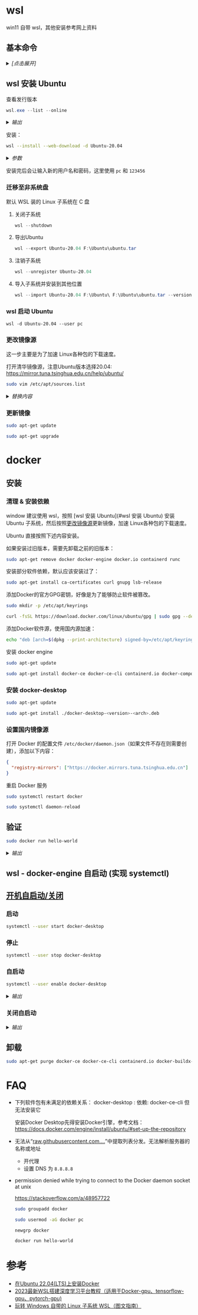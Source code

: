 # wsl

win11 自带 wsl，其他安装参考网上资料

## 基本命令

<details><summary><em>[点击展开]</em></summary>
<br>

### 更新 WSL

```powershell
wsl --update
```

### 检查 WSL 状态

```powershell
wsl --status
```

查看有关 WSL 配置的常规信息，例如默认发行版类型、默认发行版和内核版本。

### 以特定用户的身份运行

```powershell
wsl --user USER
```

若要以指定用户身份运行 WSL，请将 `USER` 替换为 WSL 发行版中存在的用户名。

### 关闭

```powershell
wsl --shutdown
```

立即终止所有正在运行的发行版和 WSL 2 轻量级实用工具虚拟机。

### 终止

```powershell
wsl --terminate <Distribution Name>
```

终止指定的发行版或阻止其运行，请将 `<Distribution Name>` 替换为目标发行版的名称。

### 导出分发版

```powershell
wsl --export <Distribution Name> <FileName>
```

将指定分发版的快照导出为新的分发文件。 默认为 tar 格式。

### 导入分发版

```powershell
wsl --import <Distribution Name> <InstallLocation> <FileName>
```

导入指定的 tar 文件作为新的分发版。

</details>


## wsl 安装 Ubuntu


查看发行版本

```powershell
wsl.exe --list --online
```


<details><summary><em>输出</em></summary>
<br>

```
C:\Users\pc>wsl --list --online
以下是可安装的有效分发的列表。
使用 'wsl.exe --install <Distro>' 安装。

NAME                                   FRIENDLY NAME
Ubuntu                                 Ubuntu
Debian                                 Debian GNU/Linux
kali-linux                             Kali Linux Rolling
Ubuntu-18.04                           Ubuntu 18.04 LTS
Ubuntu-20.04                           Ubuntu 20.04 LTS
Ubuntu-22.04                           Ubuntu 22.04 LTS
OracleLinux_7_9                        Oracle Linux 7.9
OracleLinux_8_7                        Oracle Linux 8.7
OracleLinux_9_1                        Oracle Linux 9.1
openSUSE-Leap-15.5                     openSUSE Leap 15.5
SUSE-Linux-Enterprise-Server-15-SP4    SUSE Linux Enterprise Server 15 SP4
SUSE-Linux-Enterprise-15-SP5           SUSE Linux Enterprise 15 SP5
openSUSE-Tumbleweed                    openSUSE Tumbleweed
```

</details>

安装：

```bash
wsl --install --web-download -d Ubuntu-20.04
```

<details><summary><em>参数</em></summary>
<br>

- --web-download：从 Internet 而不是 Microsoft Store 下载分发版。
- --distribution, -d <Distro>：指定分发版。

</details>

安装完后会让输入新的用户名和密码，这里使用 `pc` 和 `123456`

### 迁移至非系统盘

默认 WSL 装的 Linux 子系统在 C 盘

1. 关闭子系统

   ```powershell
   wsl --shutdown
   ```

2. 导出Ubuntu

   ```powershell
   wsl --export Ubuntu-20.04 F:\Ubuntu\ubuntu.tar
   ```

3. 注销子系统

   ```powershell
   wsl --unregister Ubuntu-20.04
   ```

4. 导入子系统并安装到其他位置

   ```powershell
   wsl --import Ubuntu-20.04 F:\Ubuntu\ F:\Ubuntu\ubuntu.tar --version 2
   ```



### wsl 启动 Ubuntu

```
wsl -d Ubuntu-20.04 --user pc
```

### 更改镜像源

这一步主要是为了加速 Linux各种包的下载速度。


打开清华镜像源，注意Ubuntu版本选择20.04: https://mirror.tuna.tsinghua.edu.cn/help/ubuntu/

```bash
sudo vim /etc/apt/sources.list
```

<details><summary><em>替换内容</em></summary>
<br>

```
# 默认注释了源码镜像以提高 apt update 速度，如有需要可自行取消注释
deb https://mirrors.tuna.tsinghua.edu.cn/ubuntu/ focal main restricted universe multiverse
# deb-src https://mirrors.tuna.tsinghua.edu.cn/ubuntu/ focal main restricted universe multiverse
deb https://mirrors.tuna.tsinghua.edu.cn/ubuntu/ focal-updates main restricted universe multiverse
# deb-src https://mirrors.tuna.tsinghua.edu.cn/ubuntu/ focal-updates main restricted universe multiverse
deb https://mirrors.tuna.tsinghua.edu.cn/ubuntu/ focal-backports main restricted universe multiverse
# deb-src https://mirrors.tuna.tsinghua.edu.cn/ubuntu/ focal-backports main restricted universe multiverse

deb http://security.ubuntu.com/ubuntu/ focal-security main restricted universe multiverse
# deb-src http://security.ubuntu.com/ubuntu/ focal-security main restricted universe multiverse

# 预发布软件源，不建议启用
# deb https://mirrors.tuna.tsinghua.edu.cn/ubuntu/ focal-proposed main restricted universe multiverse
# # deb-src https://mirrors.tuna.tsinghua.edu.cn/ubuntu/ focal-proposed main restricted universe multiverse
```

</details>

### 更新镜像

```bash
sudo apt-get update
```

```bash
sudo apt-get upgrade
```

# docker

## 安装

### 清理 & 安装依赖

window 建议使用 wsl，按照 [wsl 安装 Ubuntu](#wsl 安装 Ubuntu) 安装 Ubuntu 子系统，然后按照[更改镜像源](#更改镜像源)更新镜像，加速 Linux各种包的下载速度。

Ubuntu 直接按照下述内容安装。

如果安装过旧版本，需要先卸载之前的旧版本：

```bash
sudo apt-get remove docker docker-engine docker.io containerd runc
```

安装部分软件依赖，默认应该安装过了：

```bash
sudo apt-get install ca-certificates curl gnupg lsb-release
```

添加Docker的官方GPG密钥，好像是为了能够防止软件被篡改。

```bash
sudo mkdir -p /etc/apt/keyrings
```

```bash
curl -fsSL https://download.docker.com/linux/ubuntu/gpg | sudo gpg --dearmor -o /etc/apt/keyrings/docker.gpg
```

添加Docker软件源，使用国内源加速：

```bash
echo "deb [arch=$(dpkg --print-architecture) signed-by=/etc/apt/keyrings/docker.gpg] https://mirrors.tuna.tsinghua.edu.cn/docker-ce/linux/ubuntu $(lsb_release -cs) stable" | sudo tee /etc/apt/sources.list.d/docker.list > /dev/null
```

安装 docker engine

```bash
sudo apt-get update
```

```bash
sudo apt-get install docker-ce docker-ce-cli containerd.io docker-compose-plugin
```

### 安装 docker-desktop

```bash
sudo apt-get update
```

```bash
sudo apt-get install ./docker-desktop-<version>-<arch>.deb
```

### 设置国内镜像源

打开 Docker 的配置文件 `/etc/docker/daemon.json`（如果文件不存在则需要创建），添加以下内容：

```json
{
  "registry-mirrors": ["https://docker.mirrors.tuna.tsinghua.edu.cn"]
}
```

重启 Docker 服务

```bash
sudo systemctl restart docker
```

```bash
sudo systemctl daemon-reload
```

## 验证

```bash
sudo docker run hello-world
```

<details><summary><em>输出</em></summary>
<br>

```bash
Unable to find image 'hello-world:latest' locally
latest: Pulling from library/hello-world
c1ec31eb5944: Pull complete
Digest: sha256:6352af1ab4ba4b138648f8ee88e63331aae519946d3b67dae50c313c6fc8200f
Status: Downloaded newer image for hello-world:latest

Hello from Docker!
This message shows that your installation appears to be working correctly.

To generate this message, Docker took the following steps:
 1. The Docker client contacted the Docker daemon.
 2. The Docker daemon pulled the "hello-world" image from the Docker Hub.
    (amd64)
 3. The Docker daemon created a new container from that image which runs the
    executable that produces the output you are currently reading.
 4. The Docker daemon streamed that output to the Docker client, which sent it
    to your terminal.

To try something more ambitious, you can run an Ubuntu container with:
 $ docker run -it ubuntu bash

Share images, automate workflows, and more with a free Docker ID:
 https://hub.docker.com/

For more examples and ideas, visit:
 https://docs.docker.com/get-started/
```

</details>



## wsl - docker-engine 自启动 (实现 systemctl)

## [开机自启动/关闭](https://docs.docker.com/desktop/install/ubuntu/#launch-docker-desktop)

### 启动

```bash
systemctl --user start docker-desktop
```

### 停止

```bash
systemctl --user stop docker-desktop
```

### 自启动

```bash
systemctl --user enable docker-desktop
```

<details><summary><em>输出</em></summary>
<br>

```
Created symlink /home/pc/.config/systemd/user/docker-desktop.service → /usr/lib/systemd/user/docker-desktop.service.
Created symlink /home/pc/.config/systemd/user/graphical-session.target.wants/docker-desktop.service → /usr/lib/systemd/user/docker-desktop.service.
```

</details>

### 关闭自启动

<details><summary><em>输出</em></summary>
<br>

```
Removed /home/pc/.config/systemd/user/graphical-session.target.wants/docker-desktop.service.
Removed /home/pc/.config/systemd/user/docker-desktop.service.
```

</details>

## 卸载

```bash
sudo apt-get purge docker-ce docker-ce-cli containerd.io docker-buildx-plugin docker-compose-plugin docker-ce-rootless-extras
```




# FAQ

- 下列软件包有未满足的依赖关系： docker-desktop : 依赖: docker-ce-cli 但无法安装它

    安装Docker Desktop先得安装Docker引擎，参考文档：https://docs.docker.com/engine/install/ubuntu/#set-up-the-repository

- 无法从“[raw.githubusercontent.com....](https://link.zhihu.com/?target=https%3A//raw.githubusercontent.com/microsoft/WSL/master/distributions/DistributionInfo.json)”中提取列表分发。无法解析服务器的名称或地址

  - 开代理
  - 设置 DNS 为 `8.8.8.8`

- permission denied while trying to connect to the Docker daemon socket at unix

  https://stackoverflow.com/a/48957722

  ```bash
  sudo groupadd docker
  ```
  
  ```bash
  sudo usermod -aG docker pc
  ```
  
  ```
  newgrp docker
  ```
  
  ```
  docker run hello-world
  ```
  
  



# 参考

- [在Ubuntu 22.04(LTS)上安装Docker](https://www.bilibili.com/read/cv17488009/)
- [2023最新WSL搭建深度学习平台教程（适用于Docker-gpu、tensorflow-gpu、pytorch-gpu)](https://zhuanlan.zhihu.com/p/621142457)
- [玩转 Windows 自带的 Linux 子系统 WSL（图文指南）](https://blog.csdn.net/u011262253/article/details/108759785)



<!-- 完成标志, 看不到, 请忽略! -->